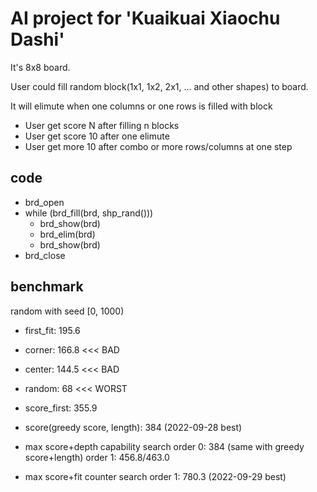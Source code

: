 # AI project for 'Kuaikuai Xiaochu Dashi'

It's 8x8 board.

User could fill random block(1x1, 1x2, 2x1, ... and other shapes) to board.

It will elimute when one columns or one rows is filled with block

- User get score N after filling n blocks
- User get score 10 after one elimute
- User get more 10 after combo or more rows/columns at one step

## code

- brd_open
- while (brd_fill(brd, shp_rand()))
    - brd_show(brd)
    - brd_elim(brd)
    - brd_show(brd)
- brd_close

## benchmark

random with seed [0, 1000)

- first_fit: 195.6
- corner: 166.8 <<< BAD
- center: 144.5 <<< BAD
- random: 68 <<< WORST

- score_first: 355.9
- score(greedy score, length): 384 (2022-09-28 best)

- max score+depth capability search
order 0: 384 (same with greedy score+length)
order 1: 456.8/463.0
- max score+fit counter search
order 1: 780.3 (2022-09-29 best)
